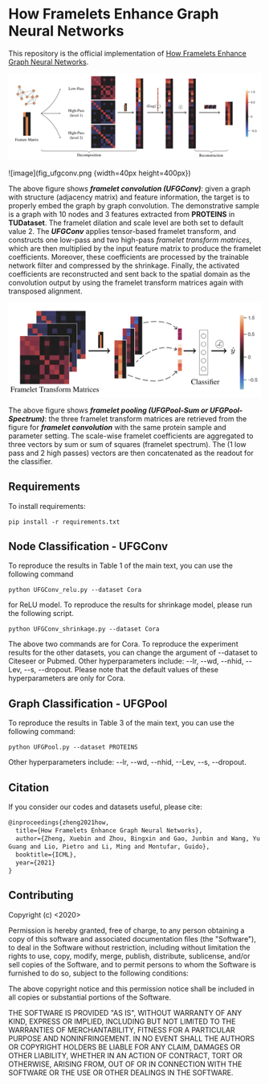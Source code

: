 
# How Framelets Enhance Graph Neural Networks

This repository is the official implementation of [How Framelets Enhance Graph Neural Networks](https://arxiv.org/abs/2102.06986).

![UFGConv](fig_ufgconv.png)

![image](fig_ufgconv.png {width=40px height=400px})

The above figure shows ***framelet convolution (UFGConv)***: given a graph with structure (adjacency matrix) and feature information, the target is to properly embed the graph by graph convolution. The demonstrative sample is a graph with 10 nodes and 3 features extracted from **PROTEINS** in **TUDataset**. The framelet dilation and scale level are both set to default value 2. The ***UFGConv*** applies tensor-based framelet transform, and constructs one low-pass and two high-pass *framelet transform matrices*, which are then multiplied by the input feature matrix to produce the framelet coefficients. Moreover, these coefficients are processed by the trainable network filter and compressed by the shrinkage. Finally, the activated coefficients are reconstructed and sent back to the spatial domain as the convolution output by using the framelet transform matrices again with transposed alignment.

![UFGConv](fig_ufgpool.png)

The above figure shows ***framelet pooling (UFGPool-Sum or UFGPool-Spectrum)***: the three framelet transform matrices are retrieved from the figure for ***framelet convolution*** with the same protein sample and parameter setting. The scale-wise framelet coefficients are aggregated to three vectors by sum or sum of squares (framelet spectrum). The (1 low pass and 2 high passes) vectors are then concatenated as the readout for the classifier.


## Requirements

To install requirements:

```
pip install -r requirements.txt
```

## Node Classification - UFGConv
To reproduce the results in Table 1 of the main text, you can use the following command

```
python UFGConv_relu.py --dataset Cora
```
for ReLU model. To reproduce the results for shrinkage model, please run the following script.

```
python UFGConv_shrinkage.py --dataset Cora
```
The above two commands are for Cora. To reproduce the experiment results for the other datasets, you can change the argument of --dataset to Citeseer or Pubmed. Other hyperparameters include: --lr, --wd, --nhid, --Lev, --s, --dropout. Please note that the default values of these hyperparameters are only for Cora. 

## Graph Classification - UFGPool
To reproduce the results in Table 3 of the main text, you can use the following command:

```
python UFGPool.py --dataset PROTEINS
```
Other hyperparameters include: --lr, --wd, --nhid, --Lev, --s, --dropout.

## Citation 
If you consider our codes and datasets useful, please cite:
```
@inproceedings{zheng2021how,
  title={How Framelets Enhance Graph Neural Networks},
  author={Zheng, Xuebin and Zhou, Bingxin and Gao, Junbin and Wang, Yu Guang and Lio, Pietro and Li, Ming and Montufar, Guido},
  booktitle={ICML},
  year={2021}
}
```

## Contributing
Copyright (c) <2020>

Permission is hereby granted, free of charge, to any person obtaining a copy of this software and associated documentation files (the "Software"), to deal in the Software without restriction, including without limitation the rights to use, copy, modify, merge, publish, distribute, sublicense, and/or sell copies of the Software, and to permit persons to whom the Software is furnished to do so, subject to the following conditions:

The above copyright notice and this permission notice shall be included in all copies or substantial portions of the Software.

THE SOFTWARE IS PROVIDED "AS IS", WITHOUT WARRANTY OF ANY KIND, EXPRESS OR IMPLIED, INCLUDING BUT NOT LIMITED TO THE WARRANTIES OF MERCHANTABILITY, FITNESS FOR A PARTICULAR PURPOSE AND NONINFRINGEMENT. IN NO EVENT SHALL THE AUTHORS OR COPYRIGHT HOLDERS BE LIABLE FOR ANY CLAIM, DAMAGES OR OTHER LIABILITY, WHETHER IN AN ACTION OF CONTRACT, TORT OR OTHERWISE, ARISING FROM, OUT OF OR IN CONNECTION WITH THE SOFTWARE OR THE USE OR OTHER DEALINGS IN THE SOFTWARE.
